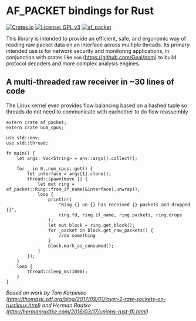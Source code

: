 # AF_PACKET bindings for Rust

[![Crates.io](https://img.shields.io/crates/v/af_packet.svg)](https://crates.io/crates/af_packet)
[![License: GPL v3](https://img.shields.io/badge/License-GPL%20v3-blue.svg)](https://www.gnu.org/licenses/gpl-3.0)
[![af_packet](https://docs.rs/af_packet/badge.svg)](https://docs.rs/af_packet)

This library is intended to provide an efficient, safe, and ergonomic way of reading raw packet data on an interface across multiple threads. Its primary intended use is for network security and monitoring applications, in conjunction with crates like `nom` (https://github.com/Geal/nom) to build protocol decoders and more complex analysis engines.

## A multi-threaded raw receiver in ~30 lines of code

The Linux kernel even provides flow balancing based on a hashed tuple so threads do not need to communicate with eachother to do flow reassembly

```
extern crate af_packet;
extern crate num_cpus;

use std::env;
use std::thread;

fn main() {
    let args: Vec<String> = env::args().collect();

    for _ in 0..num_cpus::get() {
        let interface = args[1].clone();
        thread::spawn(move || {
            let mut ring = af_packet::Ring::from_if_name(&interface).unwrap();
            loop {
                println!(
                    "Ring {} on {} has received {} packets and dropped {}",
                    ring.fd, ring.if_name, ring.packets, ring.drops
                );
                let mut block = ring.get_block();
                for _packet in block.get_raw_packets() {
                    //do something
                }
                block.mark_as_consumed();
            }
        });
    }
    loop {
        thread::sleep_ms(1000);
    }
}
```

*Based on work by Tom Karpiniec (http://thomask.sdf.org/blog/2017/09/01/layer-2-raw-sockets-on-rustlinux.html) and Herman Radtke (http://hermanradtke.com/2016/03/17/unions-rust-ffi.html)*
